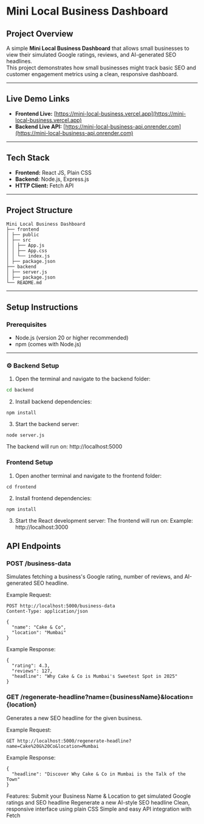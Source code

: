 # Mini Local Business Dashboard

## Project Overview

A simple **Mini Local Business Dashboard** that allows small businesses to view their simulated Google ratings, reviews, and AI-generated SEO headlines.  
This project demonstrates how small businesses might track basic SEO and customer engagement metrics using a clean, responsive dashboard.

---

## Live Demo Links

- **Frontend Live:** [https://mini-local-business.vercel.app](https://mini-local-business.vercel.app)
- **Backend Live API:** [https://mini-local-business-api.onrender.com](https://mini-local-business-api.onrender.com)

---

## Tech Stack

- **Frontend:** React JS, Plain CSS
- **Backend:** Node.js, Express.js
- **HTTP Client:** Fetch API

---

## Project Structure

```
Mini Local Business Dashboard
├── frontend
│ ├── public
│ ├── src
│ │ ├── App.js
│ │ ├── App.css
│ │ └── index.js
│ ├── package.json
├── backend
│ ├── server.js
│ ├── package.json
└── README.md
```

---

## Setup Instructions

### Prerequisites

- Node.js (version 20 or higher recommended)
- npm (comes with Node.js)

---

### ⚙️ Backend Setup

1. Open the terminal and navigate to the backend folder:

```bash
cd backend
```
2. Install backend dependencies:
```
npm install
```
3. Start the backend server:
```
node server.js
```
The backend will run on:
http://localhost:5000

### Frontend Setup
1. Open another terminal and navigate to the frontend folder:
```
cd frontend
```
2. Install frontend dependencies:
```
npm install
```
3. Start the React development server:
The frontend will run on:
Example: http://localhost:3000

## API Endpoints

###  POST /business-data

Simulates fetching a business's Google rating, number of reviews, and AI-generated SEO headline.

Example Request:
``` 
POST http://localhost:5000/business-data
Content-Type: application/json

{
  "name": "Cake & Co",
  "location": "Mumbai"
}

```
Example Response:
``` 
{
  "rating": 4.3,
  "reviews": 127,
  "headline": "Why Cake & Co is Mumbai's Sweetest Spot in 2025"
}
```
### GET /regenerate-headline?name={businessName}&location={location}

Generates a new SEO headline for the given business.

Example Request:
```
GET http://localhost:5000/regenerate-headline?name=Cake%20&%20Co&location=Mumbai
```
Example Response:
``` 
{
  "headline": "Discover Why Cake & Co in Mumbai is the Talk of the Town"
}
```
Features:
  Submit your Business Name & Location to get simulated Google ratings and SEO headline
  Regenerate a new AI-style SEO headline
  Clean, responsive interface using plain CSS
  Simple and easy API integration with Fetch

